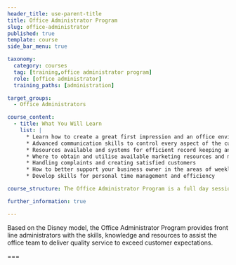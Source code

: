 ```yaml
---
header_title: use-parent-title
title: Office Administrator Program
slug: office-administrator
published: true
template: course
side_bar_menu: true

taxonomy:
  category: courses
  tag: [training,office administrator program]
  role: [office administrator]
  training_paths: [administration]

target_groups:
  - Office Administrators

course_content:
  - title: What You Will Learn
    list: |
      * Learn how to create a great first impression and an office environment that shouts success
      * Advanced communication skills to control every aspect of the customer experience
      * Resources available and systems for efficient record keeping and system back up
      * Where to obtain and utilise available marketing resources and marketing standards
      * Handling complaints and creating satisfied customers
      * How to better support your business owner in the areas of weekly returns, franchise returns, banking and accounts, taxation, payroll * and staff leave
      * Develop skills for personal time management and efficiency

course_structure: The Office Administrator Program is a full day session at your local Academy training venue.

further_information: true

---
```


Based on the Disney model, the Office Administrator Program provides front line administrators with the skills, knowledge and resources to assist the office team to deliver quality service to exceed customer expectations.

===
